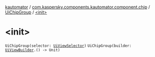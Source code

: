 [kautomator](../../index.md) / [com.kaspersky.components.kautomator.component.chip](../index.md) / [UiChipGroup](index.md) / [&lt;init&gt;](./-init-.md)

# &lt;init&gt;

`UiChipGroup(selector: `[`UiViewSelector`](../../com.kaspersky.components.kautomator.component.common.builders/-ui-view-selector/index.md)`)`
`UiChipGroup(builder: `[`UiViewBuilder`](../../com.kaspersky.components.kautomator.component.common.builders/-ui-view-builder/index.md)`.() -> Unit)`